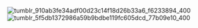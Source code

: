 ![tumblr_910ab3fe34adf00d23c14f18d26b33a6_f6233894_400](https://github.com/user-attachments/assets/207ca4a5-d7eb-4560-8836-42f7b2f4c5cf)  ![tumblr_5f5db1372986a59b9bdbe119fc605dcd_77b09e10_400](https://github.com/user-attachments/assets/63ed45d8-dafd-44cf-a8f9-6160be7ceb6e)

